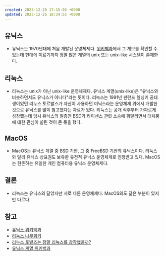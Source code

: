 ```yaml
---
created: 2023-12-25 17:15:56 +0900
updated: 2023-12-25 18:34:55 +0900
---
```


## 유닉스

- 유닉스는 1970년대에 처음 개발된 운영체제다. [위키백과](https://ko.wikipedia.org/wiki/%EC%9C%A0%EB%8B%89%EC%8A%A4)에서 그 계보를 확인할 수 있는데 현대에 이르기까지 정말 많은 계열의 unix 또는 unix-like 시스템이 존재한다.

## 리눅스

- 리눅스는 unix가 아닌 unix-like 운영체제다. 유닉스 계열(unix-like)은 "유닉스와 비슷하면서도 유닉스가 아니다"라는 뜻이다. 리눅스는 1991년 핀란드 헬싱키 공대생이었던 리누스 토르발스가 자신이 사용하던 미닉스라는 운영체제 위에서 개발한 것으로 유닉스를 많이 참고했다는 자료가 있다. 리눅스는 공개 직후부터 가파르게 성장했는데 당시 유닉스의 일종인 BSD가 라이센스 관련 소송에 휘말리면서 대체품에 대한 관심이 쏠린 것이 큰 몫을 했다.

## MacOS

- MacOS는 유닉스 계열 중 BSD 기반, 그 중 FreeBSD 기반의 유닉스이다. 리눅스와 달리 유닉스 상표권도 보유한 유전적 유닉스 운영체제로 인정받고 있다. MacOS는 현존하는 유일한 개인 컴퓨터용 유닉스 운영체제다.

## 결론

- 리눅스는 유닉스와 닮았지만 서로 다른 운영체제다. MacOS와도 닮은 부분이 있지만 다르다.

## 참고

- [유닉스 위키백과](<https://ko.wikipedia.org/wiki/%EC%9C%A0%EB%8B%89%EC%8A%A4#:~:text=%EC%9C%A0%EB%8B%89%EC%8A%A4(%EC%98%81%EC%96%B4%3A%20Unix)%EB%8A%94,%EC%9A%A9%EC%9C%BC%EB%A1%9C%20%EC%B2%98%EC%9D%8C%20%EA%B0%9C%EB%B0%9C%ED%95%98%EC%98%80%EB%8B%A4.>)
- [리눅스 나무위키](https://namu.wiki/w/Linux)
- [리누스 토발즈는 정말 리눅스를 창작했을까?](https://zdnet.co.kr/view/?no=00000010068900)
- [유닉스 계열 위키백과](https://ko.wikipedia.org/wiki/%EC%9C%A0%EB%8B%89%EC%8A%A4_%EA%B3%84%EC%97%B4)
